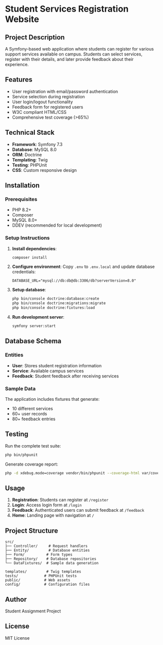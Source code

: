 # Student Services Registration Website

## Project Description
A Symfony-based web application where students can register for various support services available on campus. Students can select services, register with their details, and later provide feedback about their experience.

## Features
- User registration with email/password authentication
- Service selection during registration
- User login/logout functionality
- Feedback form for registered users
- W3C compliant HTML/CSS
- Comprehensive test coverage (>65%)

## Technical Stack
- **Framework**: Symfony 7.3
- **Database**: MySQL 8.0
- **ORM**: Doctrine
- **Templating**: Twig
- **Testing**: PHPUnit
- **CSS**: Custom responsive design

## Installation

### Prerequisites
- PHP 8.2+
- Composer
- MySQL 8.0+
- DDEV (recommended for local development)

### Setup Instructions

1. **Install dependencies**:
   ```bash
   composer install
   ```

2. **Configure environment**:
   Copy `.env` to `.env.local` and update database credentials:
   ```env
   DATABASE_URL="mysql://db:db@db:3306/db?serverVersion=8.0"
   ```

3. **Setup database**:
   ```bash
   php bin/console doctrine:database:create
   php bin/console doctrine:migrations:migrate
   php bin/console doctrine:fixtures:load
   ```

4. **Run development server**:
   ```bash
   symfony server:start
   ```

## Database Schema

### Entities
- **User**: Stores student registration information
- **Service**: Available campus services
- **Feedback**: Student feedback after receiving services

### Sample Data
The application includes fixtures that generate:
- 10 different services
- 60+ user records
- 80+ feedback entries

## Testing

Run the complete test suite:
```bash
php bin/phpunit
```

Generate coverage report:
```bash
php -d xdebug.mode=coverage vendor/bin/phpunit --coverage-html var/coverage
```

## Usage

1. **Registration**: Students can register at `/register`
2. **Login**: Access login form at `/login`
3. **Feedback**: Authenticated users can submit feedback at `/feedback`
4. **Home**: Landing page with navigation at `/`

## Project Structure
```
src/
├── Controller/     # Request handlers
├── Entity/         # Database entities
├── Form/          # Form types
├── Repository/    # Database repositories
└── DataFixtures/  # Sample data generation

templates/         # Twig templates
tests/            # PHPUnit tests
public/           # Web assets
config/           # Configuration files
```

## Author
Student Assignment Project

## License
MIT License